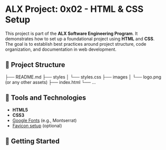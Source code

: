 # ALX Project: 0x02 - HTML & CSS Setup

This project is part of the **ALX Software Engineering Program**. It demonstrates how to set up a foundational project using **HTML** and **CSS**. The goal is to establish best practices around project structure, code organization, and documentation in web development.

## 📁 Project Structure
├── README.md
├── styles
│ └── styles.css
├── images
│ └── logo.png (or any other assets)
├── index.html
└── ...

## 🧰 Tools and Technologies

- **HTML5**  
- **CSS3**  
- [Google Fonts](https://fonts.google.com/) (e.g., Montserrat)
- [Favicon setup](https://realfavicongenerator.net/) (optional)

## 🚀 Getting Started



